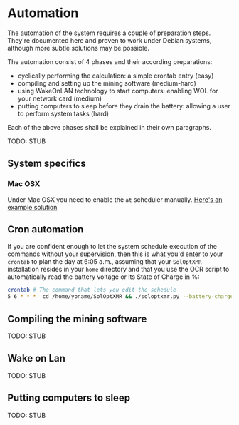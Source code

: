 # Automation
The automation of the system requires a couple of preparation steps. 
They're documented here and proven to work under Debian systems, although more subtle solutions may be possible. 

The automation consist of 4 phases and their according preparations:
- cyclically performing the calculation: a simple crontab entry (easy)
- compiling and setting up the mining software (medium-hard)
- using WakeOnLAN technology to start computers: enabling WOL for your network card (medium)
- putting computers to sleep before they drain the battery: allowing a user to perform system tasks (hard)

Each of the above phases shall be explained in their own paragraphs.


TODO: STUB


## System specifics

### Mac OSX
Under Mac OSX you need to enable the `at` scheduler manually. [Here's an example solution](https://unix.stackexchange.com/questions/478823/making-at-work-on-macos/478840#478840)

## Cron automation
If you are confident enough to let the system schedule execution of the commands without your supervision, then this is what you'd enter to your `crontab` to plan the day at 6:05 a.m., assuming that your `SolOptXMR` installation resides in your `home` directory and that you use the OCR script to automatically read the battery voltage or its State of Charge in %:

```bash
crontab # The command that lets you edit the schedule
5 6 * * *  cd /home/yoname/SolOptXMR && ./soloptxmr.py --battery-charge-ocr --np && /bin/sh /home/yoname/temp/solar/sol-cmds.sh
```

## Compiling the mining software
TODO: STUB

## Wake on Lan
TODO: STUB

## Putting computers to sleep
TODO: STUB

